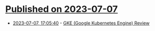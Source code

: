 # [Published on 2023-07-07](index.md)

* [2023-07-07, 17:05:40](https://lobste.rs/s/4qgwal/gke_google_kubernetes_engine_review) - [GKE (Google Kubernetes Engine) Review](https://matduggan.com/gke-google-kubernetes-engine-review/)
